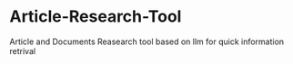 # Article-Research-Tool
Article and Documents Reasearch tool based on llm for quick information retrival 
